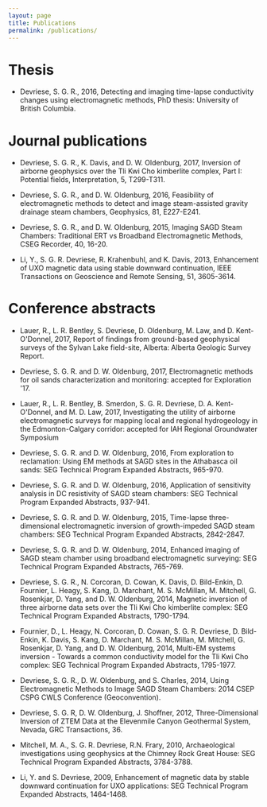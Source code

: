 ```yaml
---
layout: page
title: Publications
permalink: /publications/
---
```


# Thesis

* Devriese, S. G. R., 2016, Detecting and imaging time-lapse conductivity changes using electromagnetic methods, PhD thesis: University of British Columbia.

# Journal publications

* Devriese, S. G. R., K. Davis, and D. W. Oldenburg, 2017, Inversion of airborne geophysics over the Tli Kwi Cho kimberlite complex, Part I: Potential fields, Interpretation, 5, T299-T311.

* Devriese, S. G. R., and D. W. Oldenburg, 2016, Feasibility of electromagnetic methods to detect and image steam-assisted gravity drainage steam chambers, Geophysics, 81, E227-E241.

* Devriese, S. G. R., and D. W. Oldenburg, 2015, Imaging SAGD Steam Chambers: Traditional ERT vs Broadband Electromagnetic Methods, CSEG Recorder, 40, 16-20.

* Li, Y., S. G. R. Devriese, R. Krahenbuhl, and K. Davis, 2013, Enhancement of UXO magnetic data using stable downward continuation, IEEE Transactions on Geoscience and Remote Sensing, 51, 3605-3614.

# Conference abstracts

* Lauer, R., L. R. Bentley, S. Devriese, D. Oldenburg, M. Law, and D. Kent-O'Donnel, 2017, Report of findings from ground-based geophysical surveys of the Sylvan Lake field-site, Alberta: Alberta Geologic Survey Report.

* Devriese, S. G. R. and D. W. Oldenburg, 2017, Electromagnetic methods for oil sands characterization and monitoring: accepted for Exploration '17.

* Lauer, R., L. R. Bentley, B. Smerdon, S. G. R. Devriese, D. A. Kent-O'Donnel, and M. D. Law, 2017, Investigating the utility of airborne electromagnetic surveys for mapping local and regional hydrogeology in the Edmonton-Calgary corridor: accepted for IAH Regional Groundwater Symposium

* Devriese, S. G. R. and D. W. Oldenburg, 2016, From exploration to reclamation: Using EM methods at SAGD sites in the Athabasca oil sands: SEG Technical Program Expanded Abstracts, 965-970.

* Devriese, S. G. R. and D. W. Oldenburg, 2016, Application of sensitivity analysis in DC resistivity of SAGD steam chambers: SEG Technical Program Expanded Abstracts, 937-941.

* Devriese, S. G. R. and D. W. Oldenburg, 2015, Time-lapse three-dimensional electromagnetic inversion of growth-impeded SAGD steam chambers: SEG Technical Program Expanded Abstracts, 2842-2847.

* Devriese, S. G. R. and D. W. Oldenburg, 2014, Enhanced imaging of SAGD steam chamber using broadband electromagnetic surveying: SEG Technical Program Expanded Abstracts, 765-769.

* Devriese, S. G. R., N. Corcoran, D. Cowan, K. Davis, D. Bild-Enkin, D. Fournier, L. Heagy, S. Kang, D. Marchant, M. S. McMillan, M. Mitchell, G. Rosenkjar, D. Yang, and D. W. Oldenburg, 2014, Magnetic inversion of three airborne data sets over the Tli Kwi Cho kimberlite complex: SEG Technical Program Expanded Abstracts, 1790-1794.

* Fournier, D., L. Heagy, N. Corcoran,  D. Cowan, S. G. R. Devriese, D. Bild-Enkin, K. Davis, S. Kang, D. Marchant, M. S. McMillan, M. Mitchell, G. Rosenkjar, D. Yang, and D. W. Oldenburg, 2014, Multi-EM systems inversion - Towards a common conductivity model for the Tli Kwi Cho complex: SEG Technical Program Expanded Abstracts, 1795-1977.

* Devriese, S. G. R., D. W. Oldenburg, and S. Charles, 2014, Using Electromagnetic Methods to Image SAGD Steam Chambers: 2014 CSEP CSPG CWLS Conference (Geoconvention).

* Devriese, S. G. R, D. W. Oldenburg, J. Shoffner, 2012, Three-Dimensional Inversion of ZTEM Data at the Elevenmile Canyon Geothermal System, Nevada, GRC Transactions, 36.

* Mitchell, M. A., S. G. R. Devriese, R.N. Frary, 2010, Archaeological investigations using geophysics at the Chimney Rock Great House: SEG Technical Program Expanded Abstracts, 3784-3788.

* Li, Y. and S. Devriese, 2009, Enhancement of magnetic data by stable downward continuation for UXO applications: SEG Technical Program Expanded Abstracts, 1464-1468.

